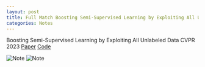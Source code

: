 ```yaml
---
layout: post
title: Full Match Boosting Semi-Supervised Learning by Exploiting All Unlabeled Data CVPR 2023
categories: Notes
---
```


Boosting Semi-Supervised Learning by Exploiting All Unlabeled Data CVPR 2023
[Paper](https://arxiv.org/pdf/2303.11066.pdf) [Code](https://github.com/megvii-research/FullMatch)



![Note](https://github.com/EdwardDo69/edwarddo69.github.io/blob/master/images/08-08-2023%20-%201.jpg?raw=true)
![Note](https://github.com/EdwardDo69/edwarddo69.github.io/blob/master/images/08-08-2023%20-%202.jpg?raw=true)

